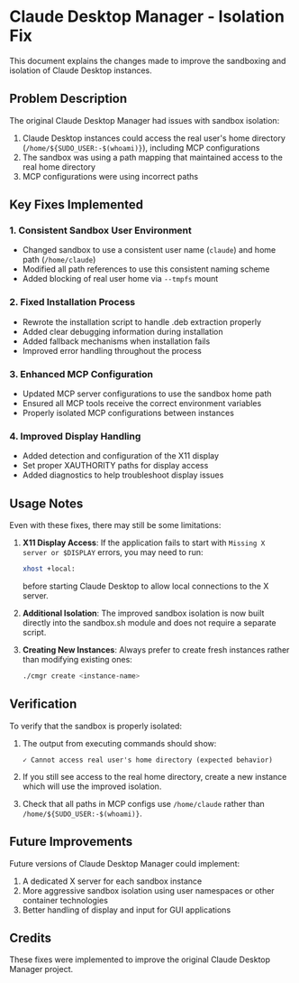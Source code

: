 # Claude Desktop Manager - Isolation Fix

This document explains the changes made to improve the sandboxing and isolation of Claude Desktop instances.

## Problem Description

The original Claude Desktop Manager had issues with sandbox isolation:

1. Claude Desktop instances could access the real user's home directory (`/home/${SUDO_USER:-$(whoami)}`), including MCP configurations
2. The sandbox was using a path mapping that maintained access to the real home directory
3. MCP configurations were using incorrect paths

## Key Fixes Implemented

### 1. Consistent Sandbox User Environment

- Changed sandbox to use a consistent user name (`claude`) and home path (`/home/claude`)
- Modified all path references to use this consistent naming scheme
- Added blocking of real user home via `--tmpfs` mount

### 2. Fixed Installation Process

- Rewrote the installation script to handle .deb extraction properly
- Added clear debugging information during installation
- Added fallback mechanisms when installation fails
- Improved error handling throughout the process

### 3. Enhanced MCP Configuration

- Updated MCP server configurations to use the sandbox home path
- Ensured all MCP tools receive the correct environment variables
- Properly isolated MCP configurations between instances

### 4. Improved Display Handling

- Added detection and configuration of the X11 display
- Set proper XAUTHORITY paths for display access
- Added diagnostics to help troubleshoot display issues

## Usage Notes

Even with these fixes, there may still be some limitations:

1. **X11 Display Access**: If the application fails to start with `Missing X server or $DISPLAY` errors, you may need to run:
   ```bash
   xhost +local:
   ```
   before starting Claude Desktop to allow local connections to the X server.

2. **Additional Isolation**: The improved sandbox isolation is now built directly into the sandbox.sh module and does not require a separate script.

3. **Creating New Instances**: Always prefer to create fresh instances rather than modifying existing ones:
   ```bash
   ./cmgr create <instance-name>
   ```

## Verification

To verify that the sandbox is properly isolated:

1. The output from executing commands should show:
   ```
   ✓ Cannot access real user's home directory (expected behavior)
   ```

2. If you still see access to the real home directory, create a new instance which will use the improved isolation.

3. Check that all paths in MCP configs use `/home/claude` rather than `/home/${SUDO_USER:-$(whoami)}`.

## Future Improvements

Future versions of Claude Desktop Manager could implement:

1. A dedicated X server for each sandbox instance
2. More aggressive sandbox isolation using user namespaces or other container technologies
3. Better handling of display and input for GUI applications

## Credits

These fixes were implemented to improve the original Claude Desktop Manager project.

